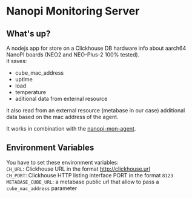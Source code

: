 
# Nanopi Monitoring Server

## What's up?  

A nodejs app for store on a Clickhouse DB hardware info about aarch64 NanoPI boards (NEO2 and NEO-Plus-2 100% tested).  
it saves:
- cube_mac_address
- uptime
- load
- temperature
- aditional data from external resource

it also read from an external resource (metabase in our case) additional data based on the mac address of the agent.

It works in combination with the [nanopi-mon-agent](https://github.com/Leen15/nanopi-mon-agent).

## Environment Variables  

You have to set these environment variables:  
`CH_URL`: Clickhouse URL in the format http://clickhouse.url   
`CH_PORT`: Clickhouse HTTP listing interface PORT in the format `8123`   
`METABASE_CUBE_URL`: a metabase public url that allow to pass a `cube_mac_address` parameter   
